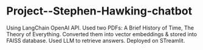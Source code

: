 # Project--Stephen-Hawking-chatbot
Using LangChain OpenAI API.
Used two PDFs: A Brief History of Time, The Theory of Everything.
Converted them into vector embeddings & stored into FAISS database.
Used LLM to retrieve answers.
Deployed on STreamlit.

